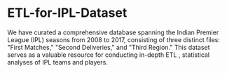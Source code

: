 # ETL-for-IPL-Dataset
We have curated a comprehensive database spanning the Indian Premier League (IPL) seasons from 2008 to 2017, consisting of three distinct files: "First Matches," "Second Deliveries," and "Third Region." This dataset serves as a valuable resource for conducting in-depth ETL , statistical analyses of IPL teams and players.
